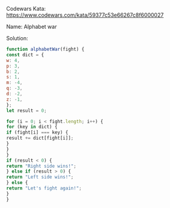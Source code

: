 Codewars Kata: https://www.codewars.com/kata/59377c53e66267c8f6000027

Name: Alphabet war

Solution:
```js
function alphabetWar(fight) {
const dict = {
w: 4,
p: 3,
b: 2,
s: 1,
m: -4,
q: -3,
d: -2,
z: -1,
};
let result = 0;

for (i = 0; i < fight.length; i++) {
for (key in dict) {
if (fight[i] === key) {
result += dict[fight[i]];
}
}
}
if (result < 0) {
return "Right side wins!";
} else if (result > 0) {
return "Left side wins!";
} else {
return "Let's fight again!";
}
}
```
